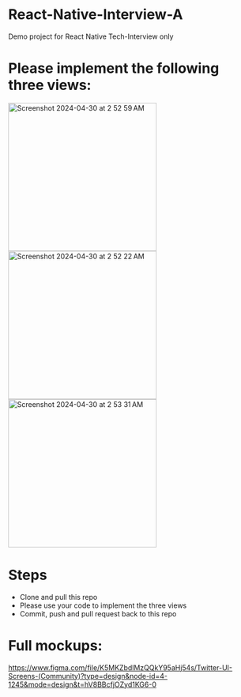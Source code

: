 # React-Native-Interview-A
Demo project for React Native Tech-Interview only

# Please implement the following three views:

<img width="300" alt="Screenshot 2024-04-30 at 2 52 59 AM" src="https://github.com/knewplay/React-Native-Interview-A/assets/233022/3fdbddc6-041b-4c73-80c5-37edd84809fd">

<img width="300" alt="Screenshot 2024-04-30 at 2 52 22 AM" src="https://github.com/knewplay/React-Native-Interview-A/assets/233022/b1bb2a7a-688c-47a8-a763-326d4d98ab49">

<img width="300" alt="Screenshot 2024-04-30 at 2 53 31 AM" src="https://github.com/knewplay/React-Native-Interview-A/assets/233022/6a5028dd-5737-40c5-9737-de2a6ced4740">

# Steps

- Clone and pull this repo
- Please use your code to implement the three views
- Commit, push and pull request back to this repo

# Full mockups:

https://www.figma.com/file/K5MKZbdlMzQQkY95aHj54s/Twitter-UI-Screens-(Community)?type=design&node-id=4-1245&mode=design&t=hV8BBcfjOZyd1KG6-0
